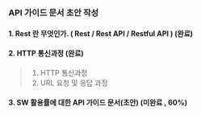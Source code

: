 ###
### API 가이드 문서 초안 작성
  
   
#### 1. Rest 란 무엇인가. ( Rest / Rest API / Restful API ) (완료)  
  
#### 2. HTTP 통신과정 (완료)   
> 1) HTTP 통신과정  
> 2) URL 요청 및 응답 과정  
  
#### 3. SW 활용률에 대한 API 가이드 문서(초안) (미완료 , 60%)  


  
